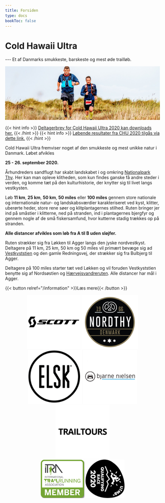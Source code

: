 ```yaml
---
title: Forsiden
type: docs
bookToc: false
---
```


# Cold Hawaii Ultra
--- Et af Danmarks smukkeste, barskeste og mest øde trailløb.

![Forsiden1](/images/front19.jpg)

{{< hint info >}}
<a href="./2020_deltagerbrev.pdf" target="_blank">Deltagerbrev for Cold Hawaii Ultra 2020 kan downloads her.</a>
{{< /hint >}}
{{< hint info >}}
<a href="https://my.raceresult.com/145353/results?lang=dk" target="_blank">Løbende resultater fra CHU 2020 tilgås via dette link.</a>
{{< /hint >}}

Cold Hawaii Ultra fremviser noget af den smukkeste og mest unikke natur i
Danmark. Løbet afvikles

**25 - 26. september 2020.**

Århundreders sandflugt har skabt landskabet i og omkring [Nationalpark
Thy](https://nationalparkthy.dk/). Her kan man opleve klitheden, som kun findes
ganske få andre steder i verden, og komme tæt på den kulturhistorie, der knytter
sig til livet langs vestkysten.

Løb **11 km**, **25 km**, **50 km**, **50 miles** eller **100 miles** gennem
store nationale og internationale natur- og landskabsværdier karakteriseret ved
kyst, klitter, uberørte heder, store rene søer og klitplantagernes
stilhed. Ruten bringer jer ind på småstier i klitterne, ned på stranden, ind i
plantagernes bjergfyr og gennem nogle af de små fiskersamfund, hvor kutterne
stadig trækkes op på stranden.

**Alle distancer afvikles som løb fra A til B uden sløjfer.**

Ruten strækker sig fra Løkken til Agger langs den jyske nordvestkyst. Deltagere
på 11 km, 25 km, 50 km og 50 miles vil primært bevæge sig ad
[Vestkyststien](https://naturstyrelsen.dk/naturoplevelser/naturguider/vestkyststien/)
og den gamle Redningsvej, der strækker sig fra Bulbjerg til Agger.

Deltagere på 100 miles starter tæt ved Løkken og vil foruden Vestkyststien
benytte sig af Nordsøstien og
[Hærvejsvandreruten](https://www.haervej.dk/). Alle distancer har mål i Agger.

<!-- {{< button href="https://my.raceresult.com/145353/registration?lang=dk" class="solid-btn" >}}Gå til tilmelding{{< /button >}} -->
{{< button relref="/information" >}}Læs mere{{< /button >}}




<!-- {{< hint danger >}} -->

<!-- **COVID-19 opdatering**: Som situationen ser ud i øjeblikket, så er der ingen -->
<!-- hindringer for afviklingen af Cold Hawaii Ultra 2020! -->

<!-- Ikke desto mindre, så har vi valgt at tage en række ekstra forholdsregler for at -->
<!-- mindske risikoen for smitte: -->

<!-- 1. Mundbind vil være påkrævet i alle busser til start for alle løbere og på alle -->
<!--    distancere; alle bedes medbringe dette. -->
<!-- 2. Ved alle depoter vil der være håndsprit, og genopfyldning af vand og energi -->
<!--    vil kun foretages af depotcrewet. -->
<!-- 3. Målzonen vil kun være tilgængelig for løbere. Vi appellerer familie, venner -->
<!--    og bekendte til at heppe fra sidelinjen ude på ruten i stedet. -->
<!-- 4. Løbere bedes forlade målzonen snarest muligt efter målgang: vi sørger for en -->
<!--    "to-go" forplejning, som man kan snuppe med i farten. -->

<!-- {{< /hint >}} -->

<center>
<a href="https://www.scott-sports.com" target="_blank"><img src="/scott-logo.png" height="175px" /></a>
<a href="https://nordthy.com/" target="_blank"><img src="/nordthy.png" height="175px" /></a>
<a href="https://www.elsk.com/" target="_blank"><img src="/logo_elsk.png" height="175px" /></a>
<a href="https://www.bn.dk/" target="_blank"><img src="/logo_bjarne_2.png" height="175px" /></a>
<a href="https://www.trailtours.dk/" target="_blank"><img src="/trailtours.png" width="175px" /></a>
<br>
<a href="https://i-tra.org/race/8691-2020 target="_blank"><img src="/itra_member.png" height="125px" /></a>
<a href="http://www.utmbmontblanc.com/" target="_blank"><img src="/logo_utmb_2020.png" height="125px" /></a>
</center>
